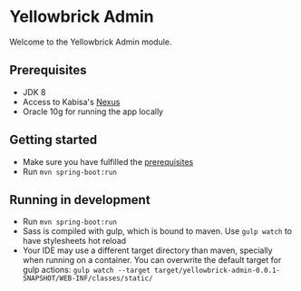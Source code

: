 # Yellowbrick Admin

Welcome to the Yellowbrick Admin module.

## Prerequisites

* JDK 8
* Access to Kabisa's [Nexus](http://nexus.kabisa.nl/index.html#welcome)
* Oracle 10g for running the app locally

## Getting started

* Make sure you have fulfilled the [prerequisites](#prerequisites)
* Run `mvn spring-boot:run`

## Running in development

* Run `mvn spring-boot:run`
* Sass is compiled with gulp, which is bound to maven. Use `gulp watch` to have stylesheets hot reload
* Your IDE may use a different target directory than maven, specially when running on a container. You can overwrite the default target for gulp actions: `gulp watch --target target/yellowbrick-admin-0.0.1-SNAPSHOT/WEB-INF/classes/static/`
